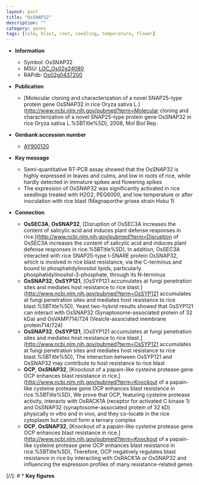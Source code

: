 ```yaml
---
layout: post
title: "OsSNAP32"
description: ""
category: genes
tags: [culm, blast, root, seedling, temperature, flower]
---
```


* **Information**  
    + Symbol: OsSNAP32  
    + MSU: [LOC_Os02g24080](http://rice.uga.edu/cgi-bin/ORF_infopage.cgi?orf=LOC_Os02g24080)  
    + RAPdb: [Os02g0437200](http://rapdb.dna.affrc.go.jp/viewer/gbrowse_details/irgsp1?name=Os02g0437200)  

* **Publication**  
    + [Molecular cloning and characterization of a novel SNAP25-type protein gene OsSNAP32 in rice Oryza sativa L.](http://www.ncbi.nlm.nih.gov/pubmed?term=Molecular cloning and characterization of a novel SNAP25-type protein gene OsSNAP32 in rice Oryza sativa L.%5BTitle%5D), 2008, Mol Biol Rep.

* **Genbank accession number**  
    + [AY900120](http://www.ncbi.nlm.nih.gov/nuccore/AY900120)

* **Key message**  
    + Semi-quantitative RT-PCR assay showed that the OsSNAP32 is highly expressed in leaves and culms, and low in roots of rice, while hardly detected in immature spikes and flowering spikes
    + The expression of OsSNAP32 was significantly activated in rice seedlings treated with H2O2, PEG6000, and low temperature or after inoculation with rice blast (Magnaporthe grisea strain Hoku 1)

* **Connection**  
    + __OsSEC3A__, __OsSNAP32__, [Disruption of OsSEC3A increases the content of salicylic acid and induces plant defense responses in rice.](http://www.ncbi.nlm.nih.gov/pubmed?term=Disruption of OsSEC3A increases the content of salicylic acid and induces plant defense responses in rice.%5BTitle%5D),  In addition, OsSEC3A interacted with rice SNAP25-type t-SNARE protein OsSNAP32, which is involved in rice blast resistance, via the C-terminus and bound to phosphatidylinositol lipids, particularly phosphatidylinositol-3-phosphate, through its N-terminus
    + __OsSNAP32__, __OsSYP121__, [OsSYP121 accumulates at fungi penetration sites and mediates host resistance to rice blast.](http://www.ncbi.nlm.nih.gov/pubmed?term=OsSYP121 accumulates at fungi penetration sites and mediates host resistance to rice blast.%5BTitle%5D),  Yeast two-hybrid results showed that OsSYP121 can interact with OsSNAP32 (Synaptosome-associated protein of 32 kDa) and OsVAMP714/724 (Vesicle-associated membrane protein714/724)
    + __OsSNAP32__, __OsSYP121__, [OsSYP121 accumulates at fungi penetration sites and mediates host resistance to rice blast.](http://www.ncbi.nlm.nih.gov/pubmed?term=OsSYP121 accumulates at fungi penetration sites and mediates host resistance to rice blast.%5BTitle%5D),  The interaction between OsSYP121 and OsSNAP32 may contribute to host resistance to rice blast
    + __OCP__, __OsSNAP32__, [Knockout of a papain-like cysteine protease gene OCP enhances blast resistance in rice.](http://www.ncbi.nlm.nih.gov/pubmed?term=Knockout of a papain-like cysteine protease gene OCP enhances blast resistance in rice.%5BTitle%5D),  We prove that OCP, featuring cysteine protease activity, interacts with OsRACK1A (receptor for activated C kinase 1) and OsSNAP32 (synaptosome-associated protein of 32 kD) physically in vitro and in vivo, and they co-locate in the rice cytoplasm but cannot form a ternary complex
    + __OCP__, __OsSNAP32__, [Knockout of a papain-like cysteine protease gene OCP enhances blast resistance in rice.](http://www.ncbi.nlm.nih.gov/pubmed?term=Knockout of a papain-like cysteine protease gene OCP enhances blast resistance in rice.%5BTitle%5D),  Therefore, OCP negatively regulates blast resistance in rice by interacting with OsRACK1A or OsSNAP32 and influencing the expression profiles of many resistance-related genes

[//]: # * **Key figures**  



